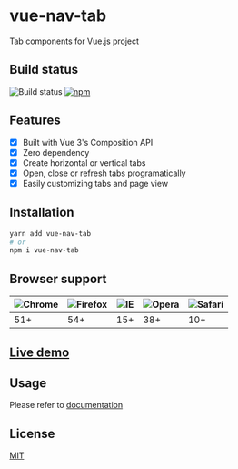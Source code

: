# vue-nav-tab

Tab components for Vue.js project

## Build status

![Build status](https://img.shields.io/badge/build-passing-success?style=flat-square)
[![npm](https://img.shields.io/npm/v/vue-nav-tab?style=flat-square)](https://www.npmjs.com/package/vue-nav-tab)

## Features

- [x] Built with Vue 3's Composition API
- [x] Zero dependency
- [x] Create horizontal or vertical tabs
- [x] Open, close or refresh tabs programatically
- [x] Easily customizing tabs and page view

## Installation

```sh
yarn add vue-nav-tab
# or
npm i vue-nav-tab
```

## Browser support

| ![Chrome](https://raw.githubusercontent.com/alrra/browser-logos/master/src/chrome/chrome_48x48.png) | ![Firefox](https://raw.githubusercontent.com/alrra/browser-logos/master/src/firefox/firefox_48x48.png) | ![IE](https://raw.githubusercontent.com/alrra/browser-logos/master/src/edge/edge_48x48.png) | ![Opera](https://raw.githubusercontent.com/alrra/browser-logos/master/src/opera/opera_48x48.png) | ![Safari](https://raw.githubusercontent.com/alrra/browser-logos/master/src/safari/safari_48x48.png) |
| --------------------------------------------------------------------------------------------------- | ------------------------------------------------------------------------------------------------------ | ------------------------------------------------------------------------------------------- | ------------------------------------------------------------------------------------------------ | --------------------------------------------------------------------------------------------------- |
| 51+                                                                                                 | 54+                                                                                                    | 15+                                                                                         | 38+                                                                                              | 10+                                                                                                 |

## [Live demo](https://codesandbox.io/s/vue-nav-tab-2-example-vkl1uh)

## Usage

Please refer to [documentation](https://kien5436.github.io/vue-nav-tab/)

## License

[MIT](LICENSE)

